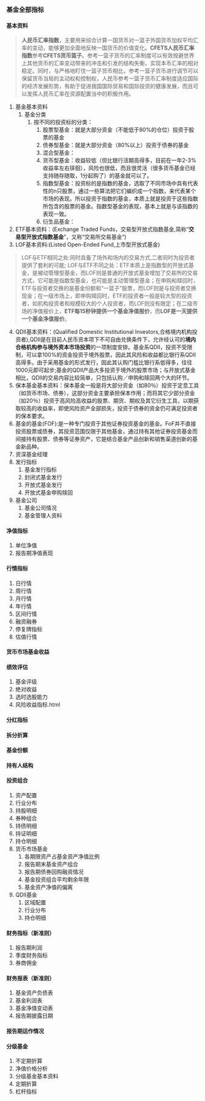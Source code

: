 ### 基金全部指标
#### 基本资料
>**人民币汇率指数**，主要用来综合计算一国货币对一篮子外国货币加权平均汇率的变动，能够更加全面地反映一国货币的价值变化。**CFETS人民币汇率指数**参考**CFETS货币篮子**。参考一篮子货币的汇率制度可以有效规避世界上其他货币的汇率变动带来的冲击和引发的结构失衡，实现本币汇率的相对稳定。同时，与严格地盯住一篮子货币相比，参考一篮子货币进行调节可以保留货币当局的主动权和控制权，人民币参考一篮子货币汇率制度适应国际的经济发展形势，有助于促进我国国际贸易和国际投资的健康发展，而且可以发挥人民币汇率在资源配置当中的积极作用。
1. 基金基本资料
   1. 基金分类
      1. 按不同的投资标的分类：
         1. 股票型基金：就是大部分资金（不能低于80%的仓位）投资于股票的基金
         2. 债券型基金：就是大部分资金（80%以上）投资于债券的基金
         3. 混合型基金：
         4. 货币型基金：收益较低（但比银行活期高得多，目前在一年2-3%收益率左右徘徊），风险也很低，而且很灵活（很多货币基金已经支持随存随取，1分起购了）的基金就可以了。
         5. 指数型基金：投资标的是指数的基金，选取了不同市场中具有代表性的n只股票，通过一些算法把它们编织成一个指数，来代表某个市场的表现。所以投资于指数的基金，本质上就是投资于这些指数所包含的股票的基金。指数型基金的表现，基本上就是与该指数的表现一致。
         6. 衍生品基金：
2. ETF基本资料：(Exchange Traded Funds，交易型开放式指数基金,简称“**交易型开放式指数基金**”，又称“交易所交易基金”)
3. LOF基本资料:(Listed Open-Ended Fund,上市型开放式基金)
> LOF与ETF相同之处:同时具备了场外和场内的交易方式,二者同时为投资者提供了套利的可能;
> LOF与ETF不同之处：ETF本质上是指数型的开放式基金，是被动管理型基金，而LOF则是普通的开放式基金增加了交易所的交易方式，它可能是指数型基金，也可能是主动管理型基金；在申购和赎回时，ETF与投资者交换的是基金份额和“一篮子”股票，而LOF则是与投资者交换现金；在一级市场上，即申购赎回时，ETF的投资者一般是较大型的投资者，如机构投资者和规模较大的个人投资者，而LOF则没有限定；在二级市场的净值报价上，**ETF每15秒钟提供一个基金净值报价**，而**LOF是一天提供一个基金净值报价**。
4. QDII基本资料：(Qualified Domestic Institutional Investors,合格境内机构投资者),QDII是在目前人民币资本项下不可自由兑换条件下，允许经认可的**境内合格机构参与境外资本市场投资**的一项制度安排。基金系QDII，投资不受限制，可以拿100%的资金投资于境外股票，因此其风险和收益都比银行系QDII高得多。由于采用基金的形式发行，因此其认购门槛比银行系低得多，往往1000元即可起步;基金的QDII产品大多投资于境外的股票市场；与开放式基金相比，QDII的交易内容比较简单，只包括认购／申购和赎回两个大的环节。
5. 保本基金基本资料：保本基金一般是将大部分资金（如80％）投资于定息工具（如货币市场、债券），这部分资金主要承担保本作用；而将其它少部分资金（如20％）投资于高风险高收益的股票、期货、期权及其它衍生工具，以期获取较高的收益率，即使风险资产全部损失，投资于债券的资金仍可满足投资者的保本要求。
6. 基金的基金(FOF):是一种专门投资于其他证券投资基金的基金。FoF并不直接投资股票或债券，其投资范围仅限于其他基金，通过持有其他证券投资基金而间接持有股票、债券等证券资产，它是结合基金产品创新和销售渠道创新的基金新品种。
7. 资深基金经理
8. 发行指标
   1. 基金发行指标
   2. 封闭式基金发行
   3. 开放式基金发行
   4. 开放式基金申购赎回
9. 基金公司
   1. 基金公司情况
   2. 基金管理人资料
#### 净值指标
1. 单位净值
2. 报告期净值表现
#### 行情指标
1. 日行情
2. 周行情
3. 月行情
4. 年行情
5. 区间行情
6. 融资融券
7. 停复牌指标
8. 估值行情
#### 货币市场基金收益
#### 绩效评估
1. 基金评级
2. 绝对收益
3. 选时选股能力
4. 风险收益指标.html
#### 分红指标
#### 拆分折算
#### 基金份额
#### 持有人结构
#### 投资组合
1. 资产配置
2. 行业分布
3. 持股明细
4. 券种组合
5. 持债明细
6. 持证明细
7. 持仓明细
8. 货币市场基金
   1. 各期限资产占基金资产净值比例
   2. 报告期末基金资产组合
   3. 报告期债券回购融资情况
   4. 基金投资组合平均剩余年限
   5. 基金资产净值的偏离
9. QDII基金
   1. 区域配置
   2. 行业分布
   3. 持仓明细
#### 财务指标（新准则）
1. 报告期利润
2. 季度财务指标
3. 券商佣金
#### 财务报表（新准则）
1. 基金资产负债表
2. 基金利润表
3. 基金净值变动表
4. 报告期披露日期
#### 报告期运作情况
#### 分级基金
1. 不定期折算
2. 净值价格分析
3. 分级基金基本资料
4. 定期折算
5. 杠杆指标